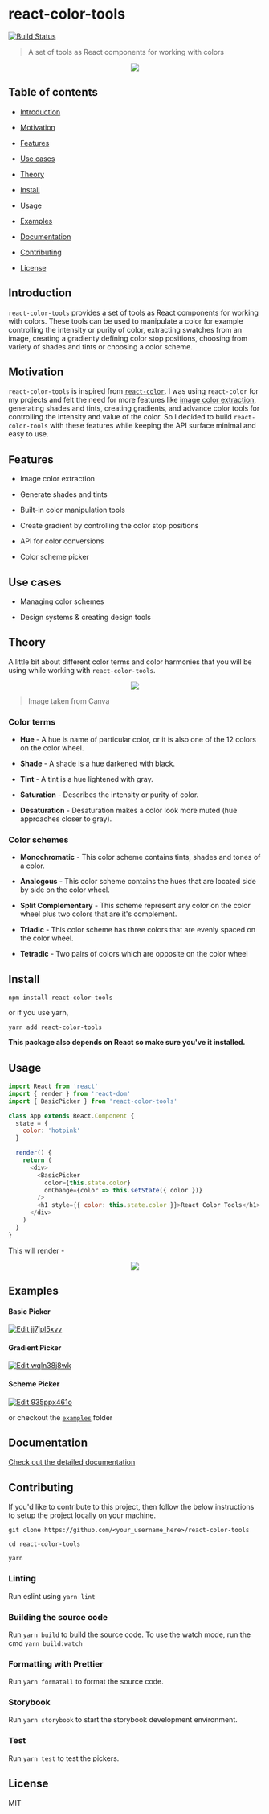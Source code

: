 # react-color-tools

[![Build Status](https://travis-ci.org/nitin42/react-color-tools.svg?branch=master)](https://travis-ci.org/nitin42/react-color-tools)

> A set of tools as React components for working with colors

<p align="center">
  <img src="./media/demo.gif" />
</p>

## Table of contents

- [Introduction](#introduction)

- [Motivation](#motivation)

- [Features](#features)

- [Use cases](#use-cases)

- [Theory](#theory)

- [Install](#install)

- [Usage](#usage)

- [Examples](#examples)

- [Documentation](#documentation)

- [Contributing](#contributing)

- [License](#license)

## Introduction

`react-color-tools` provides a set of tools as React components for working with colors. These tools can be used to manipulate a color for example controlling the intensity or purity of color, extracting swatches from an image, creating a gradienty defining color stop positions, choosing from variety of shades and tints or choosing a color scheme.

## Motivation

`react-color-tools` is inspired from [`react-color`](https://github.com/casesandberg/react-color). I was using `react-color` for my projects and felt the need for more features like [image color extraction](https://react-color-extractor.surge.sh), generating shades and tints, creating gradients, and advance color tools for controlling the intensity and value of the color. So I decided to build `react-color-tools` with these features while keeping the API surface minimal and easy to use.

## Features

- Image color extraction

- Generate shades and tints

- Built-in color manipulation tools

- Create gradient by controlling the color stop positions

- API for color conversions

- Color scheme picker

## Use cases

- Managing color schemes

- Design systems & creating design tools

## Theory

A little bit about different color terms and color harmonies that you will be using while working with `react-color-tools`.

<p align="center">
  <img src="https://www.canva.com/learn/wp-content/uploads/2015/07/color-theory-1-tb-752x0.png" />
</p>

> Image taken from Canva

### Color terms

- **Hue** - A hue is name of particular color, or it is also one of the 12 colors on the color wheel.

- **Shade** - A shade is a hue darkened with black.

- **Tint** - A tint is a hue lightened with gray.

- **Saturation** - Describes the intensity or purity of color.

- **Desaturation** - Desaturation makes a color look more muted (hue approaches closer to gray).

### Color schemes

- **Monochromatic** - This color scheme contains tints, shades and tones of a color.

- **Analogous** - This color scheme contains the hues that are located side by side on the color wheel.

- **Split Complementary** - This scheme represent any color on the color wheel plus two colors that are it's complement.

- **Triadic** - This color scheme has three colors that are evenly spaced on the color wheel.

- **Tetradic** - Two pairs of colors which are opposite on the color wheel

## Install

```
npm install react-color-tools
```

or if you use yarn,

```
yarn add react-color-tools
```

**This package also depends on React so make sure you've it installed.**

## Usage

```js
import React from 'react'
import { render } from 'react-dom'
import { BasicPicker } from 'react-color-tools'

class App extends React.Component {
  state = {
    color: 'hotpink'
  }

  render() {
    return (
      <div>
        <BasicPicker
          color={this.state.color}
          onChange={color => this.setState({ color })}
        />
        <h1 style={{ color: this.state.color }}>React Color Tools</h1>
      </div>
    )
  }
}
```

This will render -

<p align="center">
  <img src="./media/basic_picker.gif" />
</p>

## Examples

#### Basic Picker

[![Edit jj7jpl5xvv](https://codesandbox.io/static/img/play-codesandbox.svg)](https://codesandbox.io/s/jj7jpl5xvv)

#### Gradient Picker

[![Edit wqln38j8wk](https://codesandbox.io/static/img/play-codesandbox.svg)](https://codesandbox.io/s/wqln38j8wk)

#### Scheme Picker

[![Edit 935ppx461o](https://codesandbox.io/static/img/play-codesandbox.svg)](https://codesandbox.io/s/935ppx461o)

or checkout the [`examples`](./examples) folder

## Documentation

[Check out the detailed documentation](./docs)

## Contributing

If you'd like to contribute to this project, then follow the below instructions to setup the project locally on your machine.

```
git clone https://github.com/<your_username_here>/react-color-tools

cd react-color-tools

yarn
```

### Linting

Run eslint using `yarn lint`

### Building the source code

Run `yarn build` to build the source code. To use the watch mode, run the cmd `yarn build:watch`

### Formatting with Prettier

Run `yarn formatall` to format the source code.

### Storybook

Run `yarn storybook` to start the storybook development environment.

### Test

Run `yarn test` to test the pickers.

## License

MIT
